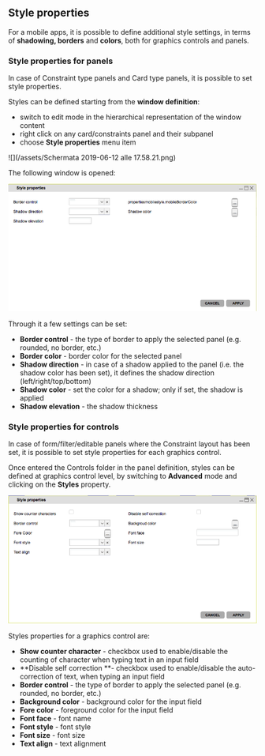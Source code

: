 ## Style properties

For a mobile apps, it is possible to define additional style settings, in terms of **shadowing, borders** and **colors**, both for graphics controls and panels.



### Style properties for panels

In case of Constraint type panels and Card type panels, it is possible to set style properties.

Styles can be defined starting from the **window definition**: 

* switch to edit mode in the hierarchical representation of the window content
* right click on any card/constraints panel and their subpanel
* choose **Style properties** menu item

![](/assets/Schermata 2019-06-12 alle 17.58.21.png)

The following window is opened:

![](/assets/stylepanel.png)

Through it a few settings can be set:

* **Border control** - the type of border to apply the selected panel \(e.g. rounded, no border, etc.\)
* **Border color** - border color for the selected panel 
* **Shadow direction** - in case of a shadow applied to the panel \(i.e. the shadow color has been set\), it defines the shadow direction \(left/right/top/bottom\) 
* **Shadow color** - set the color for a shadow; only if set, the shadow is applied
* **Shadow elevation** - the shadow thickness



### Style properties for controls

In case of form/filter/editable panels where the Constraint layout has been set, it is possible to set style properties for each graphics control.

Once entered the Controls folder in the panel definition, styles can be defined at graphics control level, by switching to **Advanced** mode and clicking on the **Styles** property. 

![](/assets/stylecontrols.png)

Styles properties for a graphics control are:

* **Show counter character** - checkbox used to enable/disable the counting of character when typing text in an input field
* **Disable self correction **- checkbox used to enable/disable the auto-correction of text, when typing an input field
* **Border control** - the type of border to apply the selected panel \(e.g. rounded, no border, etc.\)
* **Background color** - background color for the input field
* **Fore color** - foreground color for the input field
* **Font face** - font name
* **Font style** - font style
* **Font size** - font size
* **Text align** - text alignment











